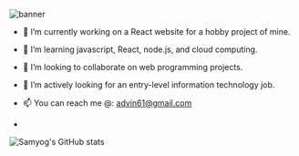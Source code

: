 ![banner](https://github.com/Samyog2312/Samyog2312/assets/55477993/e2b2b800-5abb-4a9c-862d-d00a097ec7c2)


- 🔭 I’m currently working on a React website for a hobby project of mine.
- 🌱 I’m learning javascript, React, node.js, and cloud computing.
- 👯 I’m looking to collaborate on web programming projects.
- 🤔 I’m actively looking for an entry-level information technology job.
- 📫 You can reach me @: advin61@gmail.com

- 
![Samyog's GitHub stats](https://github-readme-stats.vercel.app/api?username=anuraghazra&theme=dark&show_icons=true)
